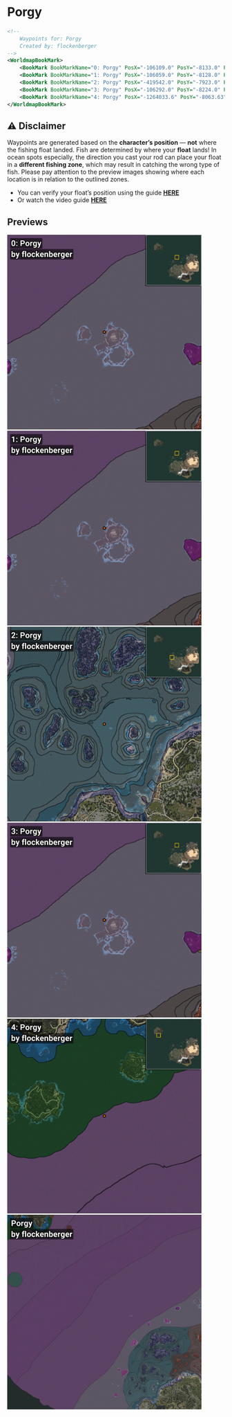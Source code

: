 # Porgy
```xml
<!--
    Waypoints for: Porgy
    Created by: flockenberger
-->
<WorldmapBookMark>
    <BookMark BookMarkName="0: Porgy" PosX="-106109.0" PosY="-8133.0" PosZ="631999.0" />
    <BookMark BookMarkName="1: Porgy" PosX="-106059.0" PosY="-8128.0" PosZ="632063.0" />
    <BookMark BookMarkName="2: Porgy" PosX="-419542.0" PosY="-7923.0" PosZ="121650.0" />
    <BookMark BookMarkName="3: Porgy" PosX="-106292.0" PosY="-8224.0" PosZ="632234.0" />
    <BookMark BookMarkName="4: Porgy" PosX="-1264033.6" PosY="-8063.63" PosZ="1008967.0" />
</WorldmapBookMark>
```

## ⚠️ Disclaimer
Waypoints are generated based on the __**character’s position**__ — __not__ where the fishing float landed.
Fish are determined by where your **float** lands!
In ocean spots especially, the direction you cast your rod can place your float in a **different fishing zone**, which may result in catching the wrong type of fish.
Please pay attention to the preview images showing where each location is in relation to the outlined zones.

- You can verify your float’s position using the guide [**HERE**](https://flockenberger.github.io/bdo-fish-position/)
- Or watch the video guide [**HERE**](https://youtu.be/t-VXcRoNojk)

## Previews
<img src="./Porgy_0_Preview.webp" width="450"/> <img src="./Porgy_1_Preview.webp" width="450"/> <img src="./Porgy_2_Preview.webp" width="450"/> <img src="./Porgy_3_Preview.webp" width="450"/> <img src="./Porgy_4_Preview.webp" width="450"/> <img src="./Porgy_Preview.webp" width="450"/> 